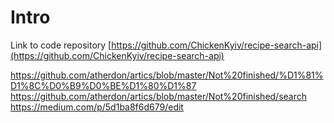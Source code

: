 # Intro

Link to code repository [https://github.com/ChickenKyiv/recipe-search-api](https://github.com/ChickenKyiv/recipe-search-api)


https://github.com/atherdon/artics/blob/master/Not%20finished/%D1%81%D1%8C%D0%B9%D0%BE%D1%80%D1%87
https://github.com/atherdon/artics/blob/master/Not%20finished/search
https://medium.com/p/5d1ba8f6d679/edit

